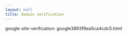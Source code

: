 ```yaml
---
layout: null
title: domain verification
---
```


google-site-verification: google3893f9ea5ca4cdc5.html